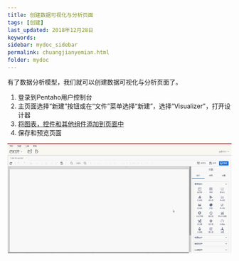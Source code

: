 ```yaml
---
title: 创建数据可视化与分析页面
tags: [创建]
last_updated: 2018年12月28日
keywords: 
sidebar: mydoc_sidebar
permalink: chuangjianyemian.html
folder: mydoc
---
```

有了数据分析模型，我们就可以创建数据可视化与分析页面了。

1. 登录到Pentaho用户控制台
2. 主页面选择“新建”按钮或在“文件”菜单选择“新建”，选择“Visualizer"，打开设计器
3. [将图表，控件和其他组件添加到页面中](https://dataforhelp.github.io/tianjiazhujian.html)
4. 保存和预览页面


![2019.11.21-13.25.49](../../../images/2019.11.21-13.25.49.gif)



